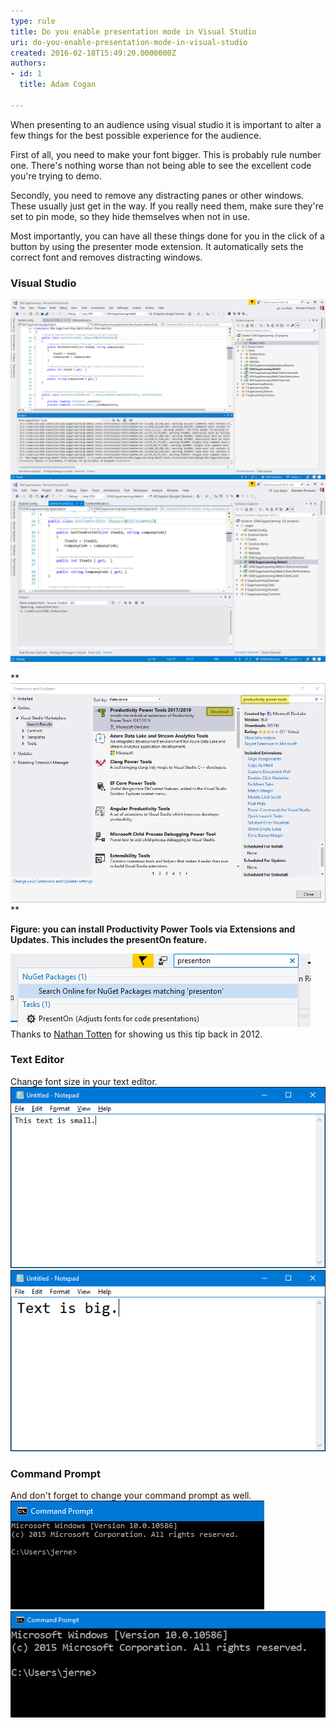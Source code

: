 ```yaml
---
type: rule
title: Do you enable presentation mode in Visual Studio
uri: do-you-enable-presentation-mode-in-visual-studio
created: 2016-02-18T15:49:20.0000000Z
authors:
- id: 1
  title: Adam Cogan

---
```


When presenting to an audience using visual studio it is important to alter a few things for the best possible experience for the audience.

 



First of all, you need to make your font bigger. This is probably rule number one. There's nothing worse than not being able to see the excellent code you're trying to demo.




Secondly, you need to remove any distracting panes or other windows. These usually just get in the way. If you really need them, make sure they're set to pin mode, so they hide themselves when not in use.




Most importantly, you can have all these things done for you in the click of a button by using the presenter mode extension. It automatically sets the correct font and removes distracting windows.

### Visual Studio
 ![ Bad Example - Code is small and most of the Visual Studio UI is too small to read](present_off.png) 
 ![ Good Example - Code is much more readable and Visual Studio UI is large enough to read](present_on.png) 

**![install.png](install.png)
**

**Figure: you can install Productivity Power Tools via Extensions and Updates. This includes the presentOn feature.**



 ![ Use quick launch for toggling between presentOn and presentOff. ](quick_launch.png) 
Thanks to [Nathan Totten](https://ntotten.com/2012/12/12/visual-studio-2012-presentation-mode/) for showing us this tip back in 2012.




### Text Editor

Change font size in your text editor.
 ![ Small font size](notepad_bad.png) 
 ![ Good font size](notepad_good2.png) 

### Command Prompt

And don't forget to change your command prompt as well.
 ![ Command prompts are hard to read](cmd_bad_2.png)  
 ![ Font size for command prompt should be about twice as much as by default ](cmd_good_2.png)
